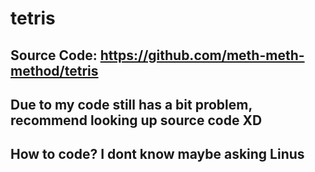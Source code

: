 # tetris
## Source Code: https://github.com/meth-meth-method/tetris
## Due to  my code still has a bit problem, recommend looking up source code XD
## How to code? I dont know maybe asking Linus